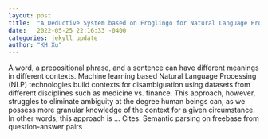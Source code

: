 ```yaml
---
layout: post
title:  "A Deductive System based on Froglingo for Natural Language Processing"
date:   2022-05-25 22:16:33 -0400
categories: jekyll update
author: "KH Xu"
---
```

A word, a prepositional phrase, and a sentence can have different meanings in different contexts. Machine learning based Natural Language Processing (NLP) technologies build contexts for disambiguation using datasets from different disciplines such as medicine vs. finance. This approach, however, struggles to eliminate ambiguity at the degree human beings can, as we possess more granular knowledge of the context for a given circumstance. In other words, this approach is … Cites: ‪Semantic parsing on freebase from question-answer pairs‬